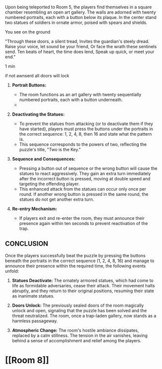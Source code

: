 Upon being teleported to Room 5, the players find themselves in a square chamber resembling an open art gallery. The walls are adorned with twenty numbered portraits, each with a button below its plaque. In the center stand two statues of soldiers in ornate armor, poised with spears and shields.

You see on the ground

"Through these doors, a silent tread, Invites the guardian's steely dread. Raise your voice, let sound be your friend, Or face the wrath these sentinels send. Ten beats of heart, the time does lend, Speak up quick, or meet your end."

1 min

if not awnserd all doors will lock

1. **Portrait Buttons:**
    
    - The room functions as an art gallery with twenty sequentially numbered portraits, each with a button underneath.
    -
2. **Deactivating the Statues:**
    
    - To prevent the statues from attacking (or to deactivate them if they have started), players must press the buttons under the portraits in the correct sequence: 1, 2, 4, 8, then 16 and state what the pattern is.
    - This sequence corresponds to the powers of two, reflecting the puzzle's title, "Two is the Key."
3. **Sequence and Consequences:**
    
    - Pressing a button out of sequence or the wrong button will cause the statues to react aggressively. They gain an extra turn immediately after the incorrect button is pressed, moving at double speed and targeting the offending player.
    - This enhanced attack from the statues can occur only once per round. If another wrong button is pressed in the same round, the statues do not get another extra turn.
5. **Re-entry Mechanism:**

    - If players exit and re-enter the room, they must announce their presence again within ten seconds to prevent reactivation of the trap.


## CONCLUSION
Once the players successfully beat the puzzle by pressing the buttons beneath the portraits in the correct sequence (1, 2, 4, 8, 16) and manage to announce their presence within the required time, the following events unfold:

1. **Statues Deactivate:** The ornately armored statues, which had come to life as formidable adversaries, cease their attack. Their movement halts abruptly, and they return to their original positions, resuming their state as inanimate statues.
    
2. **Doors Unlock:** The previously sealed doors of the room magically unlock and open, signaling that the puzzle has been solved and the threat neutralized. The room, once a trap-laden gallery, now stands as a harmless passageway.
    
3. **Atmospheric Change:** The room's hostile ambiance dissipates, replaced by a calm stillness. The tension in the air vanishes, leaving behind a sense of accomplishment and relief among the players.


# [[Room 8]]